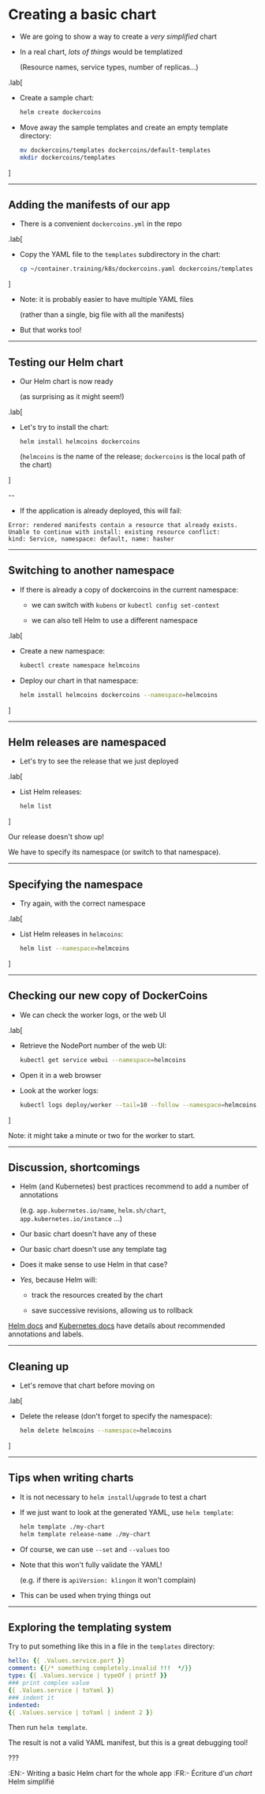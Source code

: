 # Creating a basic chart

- We are going to show a way to create a *very simplified* chart

- In a real chart, *lots of things* would be templatized

  (Resource names, service types, number of replicas...)

.lab[

- Create a sample chart:
  ```bash
  helm create dockercoins
  ```

- Move away the sample templates and create an empty template directory:
  ```bash
  mv dockercoins/templates dockercoins/default-templates
  mkdir dockercoins/templates
  ```

]

---

## Adding the manifests of our app

- There is a convenient `dockercoins.yml` in the repo

.lab[

- Copy the YAML file to the `templates` subdirectory in the chart:
  ```bash
  cp ~/container.training/k8s/dockercoins.yaml dockercoins/templates
  ```

]

- Note: it is probably easier to have multiple YAML files

  (rather than a single, big file with all the manifests)

- But that works too!

---

## Testing our Helm chart

- Our Helm chart is now ready

  (as surprising as it might seem!)

.lab[

- Let's try to install the chart:
  ```
  helm install helmcoins dockercoins
  ```
  (`helmcoins` is the name of the release; `dockercoins` is the local path of the chart)

]

--

- If the application is already deployed, this will fail:
```
Error: rendered manifests contain a resource that already exists.
Unable to continue with install: existing resource conflict:
kind: Service, namespace: default, name: hasher
```

---

## Switching to another namespace

- If there is already a copy of dockercoins in the current namespace:

  - we can switch with `kubens` or `kubectl config set-context`

  - we can also tell Helm to use a different namespace

.lab[

- Create a new namespace:
  ```bash
  kubectl create namespace helmcoins
  ```

- Deploy our chart in that namespace:
  ```bash
  helm install helmcoins dockercoins --namespace=helmcoins
  ```

]

---

## Helm releases are namespaced

- Let's try to see the release that we just deployed

.lab[

- List Helm releases:
  ```bash
  helm list
  ```

]

Our release doesn't show up!

We have to specify its namespace (or switch to that namespace).

---

## Specifying the namespace

- Try again, with the correct namespace

.lab[

- List Helm releases in `helmcoins`:
  ```bash
  helm list --namespace=helmcoins
  ```

]

---

## Checking our new copy of DockerCoins

- We can check the worker logs, or the web UI

.lab[

- Retrieve the NodePort number of the web UI:
  ```bash
  kubectl get service webui --namespace=helmcoins
  ```

- Open it in a web browser

- Look at the worker logs:
  ```bash
  kubectl logs deploy/worker --tail=10 --follow --namespace=helmcoins
  ```

]

Note: it might take a minute or two for the worker to start.

---

## Discussion, shortcomings

- Helm (and Kubernetes) best practices recommend to add a number of annotations

  (e.g. `app.kubernetes.io/name`, `helm.sh/chart`, `app.kubernetes.io/instance` ...)

- Our basic chart doesn't have any of these

- Our basic chart doesn't use any template tag

- Does it make sense to use Helm in that case?

- *Yes,* because Helm will:

  - track the resources created by the chart

  - save successive revisions, allowing us to rollback

[Helm docs][helm-labels] and [Kubernetes docs][k8s-labels]
have details about recommended annotations and labels.

[helm-labels]: https://helm.sh/docs/chart_best_practices/labels/
[k8s-labels]: https://kubernetes.io/docs/concepts/overview/working-with-objects/common-labels/

---

## Cleaning up

- Let's remove that chart before moving on

.lab[

- Delete the release (don't forget to specify the namespace):
  ```bash
  helm delete helmcoins --namespace=helmcoins
  ```

]

---

## Tips when writing charts

- It is not necessary to `helm install`/`upgrade` to test a chart

- If we just want to look at the generated YAML, use `helm template`:
  ```bash
  helm template ./my-chart
  helm template release-name ./my-chart
  ```

- Of course, we can use `--set` and `--values` too

- Note that this won't fully validate the YAML!

  (e.g. if there is `apiVersion: klingon` it won't complain)

- This can be used when trying things out

---

## Exploring the templating system

Try to put something like this in a file in the `templates` directory:

```yaml
hello: {{ .Values.service.port }}
comment: {{/* something completely.invalid !!!  */}}
type: {{ .Values.service | typeOf | printf }}
### print complex value
{{ .Values.service | toYaml }}
### indent it
indented:
{{ .Values.service | toYaml | indent 2 }}
```

Then run `helm template`.

The result is not a valid YAML manifest, but this is a great debugging tool!

???

:EN:- Writing a basic Helm chart for the whole app
:FR:- Écriture d'un *chart* Helm simplifié

